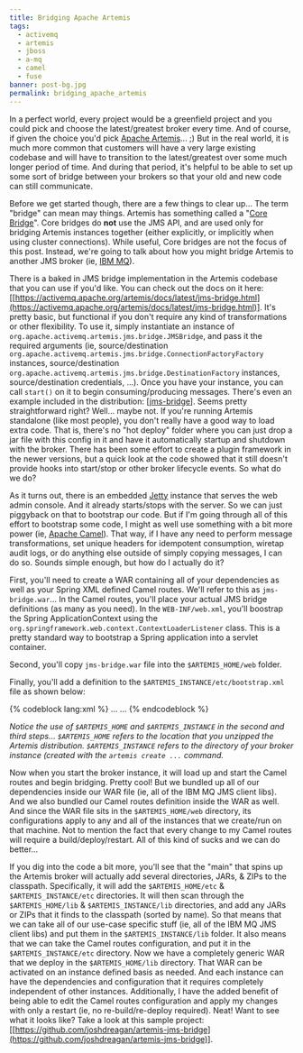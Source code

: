 ```yaml
---
title: Bridging Apache Artemis
tags:
  - activemq
  - artemis
  - jboss
  - a-mq
  - camel
  - fuse
banner: post-bg.jpg
permalink: bridging_apache_artemis
---
```



In a perfect world, every project would be a greenfield project and you could pick and choose the latest/greatest broker every time. And of course, if given the choice you'd pick [Apache Artemis](https://activemq.apache.org/artemis/)... ;) But in the real world, it is much more common that customers will have a very large existing codebase and will have to transition to the latest/greatest over some much longer period of time. And during that period, it's helpful to be able to set up some sort of bridge between your brokers so that your old and new code can still communicate.<!-- more -->

Before we get started though, there are a few things to clear up... The term "bridge" can mean may things. Artemis has something called a "[Core Bridge](https://activemq.apache.org/artemis/docs/latest/core-bridges.html)". Core bridges do __not__ use the JMS API, and are used only for bridging Artemis instances together (either explicitly, or implicitly when using cluster connections). While useful, Core bridges are not the focus of this post. Instead, we're going to talk about how you might bridge Artemis to another JMS broker (ie, [IBM MQ](https://www.ibm.com/software/products/en/ibm-mq)).

There is a baked in JMS bridge implementation in the Artemis codebase that you can use if you'd like. You can check out the docs on it here: [[https://activemq.apache.org/artemis/docs/latest/jms-bridge.html](https://activemq.apache.org/artemis/docs/latest/jms-bridge.html)]. It's pretty basic, but functional if you don't require any kind of transformations or other flexibility. To use it, simply instantiate an instance of `org.apache.activemq.artemis.jms.bridge.JMSBridge`, and pass it the required arguments (ie, source/destination `org.apache.activemq.artemis.jms.bridge.ConnectionFactoryFactory` instances, source/destination `org.apache.activemq.artemis.jms.bridge.DestinationFactory` instances, source/destination credentials, ...). Once you have your instance, you can call `start()` on it to begin consuming/producing messages. There's even an example included in the distribution: [[jms-bridge](https://github.com/apache/activemq-artemis/tree/master/examples/features/standard/jms-bridge)]. Seems pretty straightforward right? Well... maybe not. If you're running Artemis standalone (like most people), you don't really have a good way to load extra code. That is, there's no "hot deploy" folder where you can just drop a jar file with this config in it and have it automatically startup and shutdown with the broker. There has been some effort to create a plugin framework in the newer versions, but a quick look at the code showed that it still doesn't provide hooks into start/stop or other broker lifecycle events. So what do we do?

As it turns out, there is an embedded [Jetty](http://www.eclipse.org/jetty/) instance that serves the web admin console. And it already starts/stops with the server. So we can just piggyback on that to bootstrap our code. But if I'm going through all of this effort to bootstrap some code, I might as well use something with a bit more power (ie, [Apache Camel](http://camel.apache.org/)). That way, if I have any need to perform message transformations, set unique headers for idempotent consumption, wiretap audit logs, or do anything else outside of simply copying messages, I can do so. Sounds simple enough, but how do I actually do it?

First, you'll need to create a WAR containing all of your dependencies as well as your Spring XML defined Camel routes. We'll refer to this as `jms-bridge.war`... In the Camel routes, you'll place your actual JMS bridge definitions (as many as you need). In the `WEB-INF/web.xml`, you'll boostrap the Spring ApplicationContext using the `org.springframework.web.context.ContextLoaderListener` class. This is a pretty standard way to bootstrap a Spring application into a servlet container.

Second, you'll copy `jms-bridge.war` file into the `$ARTEMIS_HOME/web` folder.

Finally, you'll add a definition to the `$ARTEMIS_INSTANCE/etc/bootstrap.xml` file as shown below:

{% codeblock lang:xml %}
<broker xmlns="http://activemq.org/schema">
  ...
  <web bind="http://localhost:8161" path="web">
    ...
    <app url="jms-bridge" war="jms-bridge.war"/>
  </web>
</broker>
{% endcodeblock %}

*Notice the use of `$ARTEMIS_HOME` and `$ARTEMIS_INSTANCE` in the second and third steps... `$ARTEMIS_HOME` refers to the location that you unzipped the Artemis distribution. `$ARTEMIS_INSTANCE` refers to the directory of your broker instance (created with the `artemis create ...` command.*

Now when you start the broker instance, it will load up and start the Camel routes and begin bridging. Pretty cool! But we bundled up all of our dependencies inside our WAR file (ie, all of the IBM MQ JMS client libs). And we also bundled our Camel routes definition inside the WAR as well. And since the WAR file sits in the `$ARTEMIS_HOME/web` directory, its configurations apply to any and all of the instances that we create/run on that machine. Not to mention the fact that every change to my Camel routes will require a build/deploy/restart. All of this kind of sucks and we can do better... 

If you dig into the code a bit more, you'll see that the "main" that spins up the Artemis broker will actually add several directories, JARs, & ZIPs to the classpath. Specifically, it will add the `$ARTEMIS_HOME/etc` & `$ARTEMIS_INSTANCE/etc` directories. It will then scan through the `$ARTEMIS_HOME/lib` & `$ARTEMIS_INSTANCE/lib` directories, and add any JARs or ZIPs that it finds to the classpath (sorted by name). So that means that we can take all of our use-case specific stuff (ie, all of the IBM MQ JMS client libs) and put them in the `$ARTEMIS_INSTANCE/lib` folder. It also means that we can take the Camel routes configuration, and put it in the `$ARTEMIS_INSTANCE/etc` directory. Now we have a completely generic WAR that we deploy in the `$ARTEMIS_HOME/lib` directory. That WAR can be activated on an instance defined basis as needed. And each instance can have the dependencies and configuration that it requires completely independent of other instances. Additionally, I have the added benefit of being able to edit the Camel routes configuration and apply my changes with only a restart (ie, no re-build/re-deploy required). Neat! Want to see what it looks like? Take a look at this sample project: [[https://github.com/joshdreagan/artemis-jms-bridge](https://github.com/joshdreagan/artemis-jms-bridge)].

